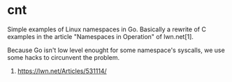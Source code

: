 # cnt

Simple examples of Linux namespaces in Go. Basically a rewrite of C examples in the article "Namespaces in Operation" of lwn.net[1].

Because Go isn't low level enought for some namespace's syscalls, we
use some hacks to circunvent the problem.

1. https://lwn.net/Articles/531114/
